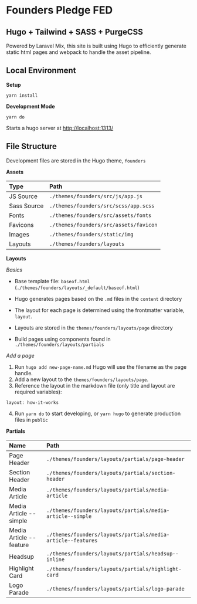 # Founders Pledge FED
## Hugo + Tailwind + SASS + PurgeCSS   

Powered by Laravel Mix, this site is built using Hugo to efficiently generate static html pages and webpack to handle the asset pipeline.

## Local Environment

**Setup**
```
yarn install
```

**Development Mode**
```
yarn do
```
Starts a hugo server at [http://localhost:1313/](http://localhost:1313/)


## File Structure
Development files are stored in the Hugo theme, `founders`

**Assets**

| Type | Path |
|:--|:--|
| JS Source | `./themes/founders/src/js/app.js`  |
| Sass Source | `./themes/founders/src/scss/app.scss`  |
| Fonts | `./themes/founders/src/assets/fonts`  |
| Favicons | `./themes/founders/src/assets/favicon`  |
| Images | `./themes/founders/static/img`  |
| Layouts | `./themes/founders/layouts`  |

**Layouts**

_Basics_
- Base template file: `baseof.html` (`./themes/founders/layouts/_default/baseof.html`)

- Hugo generates pages based on the `.md` files in the `content` directory

- The layout for each page is determined using the frontmatter variable, `layout`.

- Layouts are stored in the `themes/founders/layouts/page` directory

- Build pages using components found in `./themes/founders/layouts/partials`

_Add a page_

1. Run `hugo add new-page-name.md` Hugo will use the filename as the page handle.
2. Add a new layout to the `themes/founders/layouts/page`. 
3. Reference the layout in the markdown file (only title and layout are required variables):

```
layout: how-it-works
```

4. Run `yarn do` to start developing, or `yarn hugo` to generate production files in `public`



**Partials**

| Name | Path |
|:--|:--|
| Page Header | `./themes/founders/layouts/partials/page-header` |
| Section Header | `./themes/founders/layouts/partials/section-header` |
| Media Article | `./themes/founders/layouts/partials/media-article` |
| Media Article --simple | `./themes/founders/layouts/partials/media-article--simple` |
| Media Article --feature | `./themes/founders/layouts/partials/media-article--features` |
| Headsup | `./themes/founders/layouts/partials/headsup--inline` |
| Highlight Card | `./themes/founders/layouts/partials/highlight-card` |
| Logo Parade | `./themes/founders/layouts/partials/logo-parade` |


